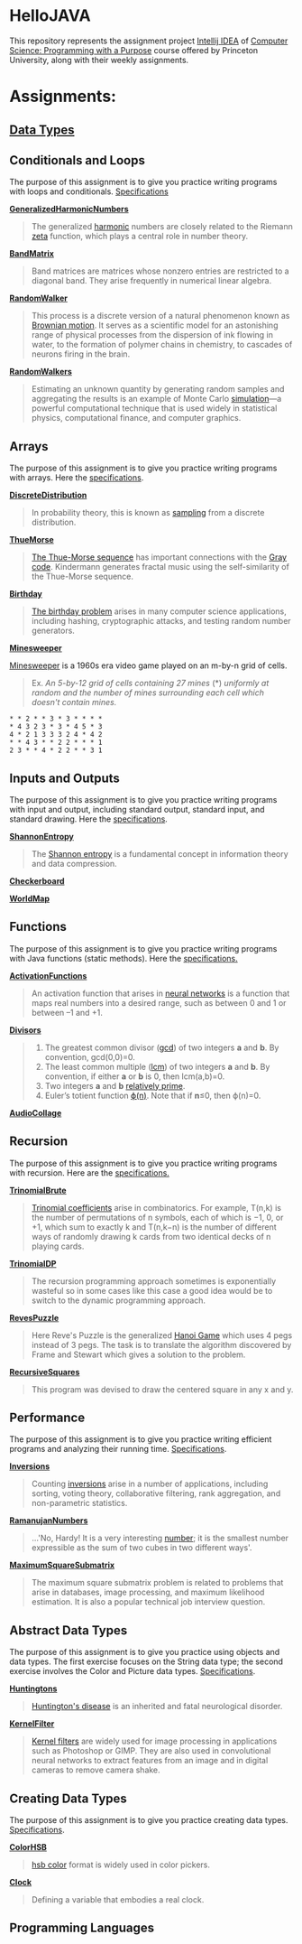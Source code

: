 # HelloJAVA
 This repository represents the assignment project [Intellij IDEA](https://lift.cs.princeton.edu/java/windows/) of
[Computer Science: Programming with a Purpose](https://www.coursera.org/learn/cs-programming-java) course
 offered by Princeton University, along with their weekly assignments.
 
# Assignments:
## [Data Types](https://coursera.cs.princeton.edu/introcs/assignments/hello/specification.php)
## Conditionals and Loops
The purpose of this assignment is to give you practice writing programs with loops and conditionals. [Specifications](https://coursera.cs.princeton.edu/introcs/assignments/loops/specification.php)

[**GeneralizedHarmonicNumbers**](https://github.com/Uriel1201/HelloJava/blob/main/GeneralizedHarmonic.java)
> The generalized [harmonic](https://mathworld.wolfram.com/HarmonicNumber.html) numbers are closely related to the Riemann [zeta](https://mathworld.wolfram.com/RiemannZetaFunction.html) function, which plays a central role in number theory.

[**BandMatrix**](https://github.com/Uriel1201/HelloJava/blob/main/BandMatrix.java)
> Band matrices are matrices whose nonzero entries are restricted to a diagonal band. They arise frequently in numerical linear algebra.

[**RandomWalker**](https://github.com/Uriel1201/HelloJava/blob/main/RandomWalker.java)
> This process is a discrete version of a natural phenomenon known as [Brownian motion](https://mathworld.wolfram.com/BrownianMotion.html). It serves as a scientific model for an astonishing range of physical processes from the dispersion of ink flowing in water, to the formation of polymer chains in chemistry, to cascades of neurons firing in the brain.

[**RandomWalkers**](https://github.com/Uriel1201/HelloJava/blob/main/RandomWalkers.java)
> Estimating an unknown quantity by generating random samples and aggregating the results is an example of Monte Carlo [simulation](https://mathworld.wolfram.com/MonteCarloMethod.html)—a powerful computational technique that is used widely in statistical physics, computational finance, and computer graphics.

## Arrays
The purpose of this assignment is to give you practice writing programs with arrays. Here the [specifications](https://coursera.cs.princeton.edu/introcs/assignments/arrays/specification.php).

[**DiscreteDistribution**](https://github.com/Uriel1201/HelloJava/blob/main/DiscreteDistribution.java)
> In probability theory, this is known as [sampling](http://probcomp.csail.mit.edu/blog/programming-and-probability-sampling-from-a-discrete-distribution-over-an-infinite-set/) from a discrete distribution.

[**ThueMorse**](https://github.com/Uriel1201/HelloJava/blob/main/ThueMorse.java)
>[The Thue-Morse sequence](https://mathworld.wolfram.com/Thue-MorseSequence.html#:~:text=The%20Thue%2DMorse%20sequence%2C%20also,representation%20of%20the%20nonnegative%20integers.) 
has important connections with the [Gray code](https://mathworld.wolfram.com/GrayCode.html). Kindermann generates fractal music using the self-similarity of the Thue-Morse sequence.

[**Birthday**](https://github.com/Uriel1201/HelloJava/blob/main/Birthday.java)
> [The birthday problem](https://mathworld.wolfram.com/BirthdayProblem.html) arises in many computer science applications, including hashing, cryptographic attacks, and testing random number generators.

[**Minesweeper**](https://github.com/Uriel1201/HelloJava/blob/main/Minesweeper.java)

[Minesweeper](https://mathworld.wolfram.com/Minesweeper.html) is a 1960s era video game played on an m-by-n grid of cells.
> Ex. *An 5-by-12 grid of cells containing 27 mines* (*) *uniformly at random and the number of mines surrounding each cell which doesn't contain mines.*
```
* * 2 * * 3 * 3 * * * *
* 4 3 2 3 * 3 * 4 5 * 3
4 * 2 1 3 3 3 2 4 * 4 2 
* * 4 3 * * 2 2 * * * 1 
2 3 * * 4 * 2 2 * * 3 1
```
## Inputs and Outputs
The purpose of this assignment is to give you practice writing programs with input and output, including standard output, standard input, and standard drawing. Here the [specifications](https://coursera.cs.princeton.edu/introcs/assignments/io/specification.php). 

[**ShannonEntropy**](https://github.com/Uriel1201/HelloJava/blob/main/ShannonEntropy.java)
> The [Shannon entropy](https://towardsdatascience.com/the-intuition-behind-shannons-entropy-e74820fe9800) is a fundamental concept in information theory and data compression.

[**Checkerboard**](https://github.com/Uriel1201/HelloJava/blob/main/Checkerboard.java)

[**WorldMap**](https://github.com/Uriel1201/HelloJava/blob/main/WorldMap.java)

## Functions
The purpose of this assignment is to give you practice writing programs with Java functions (static methods). Here the [specifications.](https://coursera.cs.princeton.edu/introcs/assignments/functions/specification.php)

[**ActivationFunctions**](https://github.com/Uriel1201/HelloJava/blob/main/ActivationFunction.java)
> An activation function that arises in [neural networks](https://en.m.wikipedia.org/wiki/Artificial_neural_network) is a function that maps real numbers into a desired range, such as between 0 and 1 or between –1 and +1.

[**Divisors**](https://github.com/Uriel1201/HelloJava/blob/main/Divisors.java)
> 1. The greatest common divisor ([gcd](https://mathworld.wolfram.com/GreatestCommonDivisor.html)) of two integers **a** and **b**. By convention, gcd(0,0)=0.
> 2. The least common multiple ([lcm](https://mathworld.wolfram.com/LeastCommonMultiple.html)) of two integers **a** and **b**. By convention, if either **a** or **b** is 0, then lcm(a,b)=0.
> 3. Two integers **a** and **b** [relatively prime](https://mathworld.wolfram.com/RelativelyPrime.html).
> 4. Euler’s totient function [ϕ(n)](https://mathworld.wolfram.com/TotientFunction.html). Note that if **n**≤0, then ϕ(n)=0.

[**AudioCollage**](https://github.com/Uriel1201/HelloJava/blob/main/AudioCollage.java)
## Recursion 
The purpose of this assignment is to give you practice writing programs with recursion. Here are the [specifications.](https://coursera.cs.princeton.edu/introcs/assignments/recursion/specification.php)

[**TrinomialBrute**](https://github.com/Uriel1201/HelloJava/blob/main/TrinomialBrute.java)
> [Trinomial coefficients](https://mathworld.wolfram.com/TrinomialCoefficient.html) arise in combinatorics. For example, T(n,k) is the number of permutations of n symbols, each of which is −1, 0, or +1, which sum to exactly k and T(n,k−n) is the number of different ways of randomly drawing k cards from two identical decks of n playing cards.

[**TrinomialDP**](https://github.com/Uriel1201/HelloJava/blob/main/TrinomialDP.java)
> The recursion programming approach sometimes is exponentially wasteful so in some cases like this case a good idea would be to switch to the dynamic programming approach.

[**RevesPuzzle**](https://github.com/Uriel1201/HelloJava/blob/main/RevesPuzzle.java)
> Here Reve's Puzzle is the generalized [Hanoi Game](https://mathworld.wolfram.com/TowerofHanoi.html) which uses 4 pegs instead of 3 pegs. The task is to translate the algorithm discovered by Frame and Stewart which gives a solution to the problem.

[**RecursiveSquares**](https://github.com/Uriel1201/HelloJava/blob/main/RecursiveSquares.java)
> This program was devised to draw the centered square in any x and y.
## Performance
The purpose of this assignment is to give you practice writing efficient programs and analyzing their running time.
[Specifications](https://coursera.cs.princeton.edu/introcs/assignments/performance/specification.php).

[**Inversions**](https://github.com/Uriel1201/HelloJava/blob/main/Inversions.java)
> Counting [inversions](https://en.m.wikipedia.org/wiki/Inversion_(discrete_mathematics)) arise in a number of applications, including sorting, voting theory, collaborative filtering, rank aggregation, and non-parametric statistics.

[**RamanujanNumbers**](https://github.com/Uriel1201/HelloJava/blob/main/Ramanujan.java)
> ...'No, Hardy! It is a very interesting [number](https://mathworld.wolfram.com/TaxicabNumber.html); it is the smallest number expressible as the sum of two cubes in two different ways'.

[**MaximumSquareSubmatrix**](https://github.com/Uriel1201/HelloJava/blob/main/MaximumSquareSubmatrix.java)
> The maximum square submatrix problem is related to problems that arise in databases, image processing, and maximum likelihood estimation. It is also a popular technical job interview question.

## Abstract Data Types
The purpose of this assignment is to give you practice using objects and data types. The first exercise focuses on the String data type; the second exercise involves the Color and Picture data types. [Specifications](https://coursera.cs.princeton.edu/introcs/assignments/oop1/specification.php).

[**Huntingtons**](https://github.com/Uriel1201/HelloJAVA/blob/main/Huntingtons.java)
> [Huntington's disease](https://www.hopkinsmedicine.org/health/conditions-and-diseases/huntingtons-disease) is an inherited and fatal neurological disorder.

[**KernelFilter**](https://github.com/Uriel1201/HelloJAVA/blob/main/KernelFilter.java)
> [Kernel filters](https://setosa.io/ev/image-kernels/) are widely used for image processing in applications such as Photoshop or GIMP. They are also used in convolutional neural networks to extract features from an image and in digital cameras to remove camera shake.

## Creating Data Types
The purpose of this assignment is to give you practice creating data types. [Specifications](https://coursera.cs.princeton.edu/introcs/assignments/oop2/specification.php).

[**ColorHSB**](https://github.com/Uriel1201/HelloJAVA/blob/main/ColorHSB.java)
> [hsb color](https://en.m.wikipedia.org/wiki/HSL_and_HSV) format is widely used in color pickers.

[**Clock**](https://github.com/Uriel1201/HelloJAVA/blob/main/Clock.java)
> Defining a variable that embodies a real clock. 

## Programming Languages 

